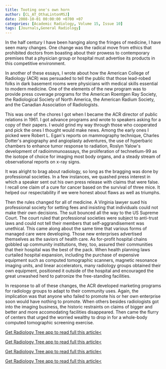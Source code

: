 ```yaml
---
title: Tooting one's own horn
author: [CL_AT_OthaLintonMSJ]
date: 2008-10-01 00:00:00 +0700 +07
categories: [Academic Radiology, Volume 15, Issue 10]
tags: [Journals,General Radiology]
---
```

In the half century I have been hanging along the fringes of medicine, I have seen many changes. One change was the radical move from ethics that prohibited doctors from boasting about their prowess to contemporary premises that a physician group or hospital must advertise its products in this competitive environment.

In another of these essays, I wrote about how the American College of Radiology (ACR) was persuaded to tell the public that those lead-robed folks in dark basement rooms were physicians with medical skills essential to modern medicine. One of the elements of the new program was to provide press coverage programs for the American Roentgen Ray Society, the Radiological Society of North America, the American Radium Society, and the Canadian Association of Radiologists.

This was one of the chores I got when I became the ACR director of public relations in 1961. I got advance programs and wrote to speakers asking for a copy of their papers. I would grind my way through those who cooperated and pick the ones I thought would make news. Among the early ones I picked were Robert L. Egan's reports on mammography technique, Charles Dotter's angiography and angioplasty adventures, the use of hyperbaric chambers to enhance tumor response to radiation, Roslyn Yalow's development of radioimmunoassays, the proliferation of technetium-99 as the isotope of choice for imaging most body organs, and a steady stream of observational reports on x-ray signs.

It was alright to brag about radiology, so long as the bragging was done by professional societies. In a few instances, we quashed press interest in which a speaker sent out his own press release with claims that were false. I recall one claim of a cure for cancer based on the survival of three mice. It helped our respectability if we were honest about flaws as well as triumphs.

Then the rules changed for all of medicine. A Virginia lawyer sued his professional society for setting fees and insisting that individuals could not make their own decisions. The suit bounced all the way to the US Supreme Court. The court ruled that professional societies were subject to anti-trust laws and could not tell their members that self-aggrandisement was unethical. This came along about the same time that various forms of managed care were developing. Those new enterprises advertised themselves as the saviors of health care. As for-profit hospital chains gobbled up community institutions, they, too, assured their communities that their hospital was the best of the pack. When health planning laws curtailed hospital expansion, including the purchase of expensive equipment such as computed tomographic scanners, magnetic resonance imaging units, and linear accelerators, many radiology groups obtained their own equipment, positioned it outside of the hospital and encouraged the great unwashed herd to patronize the free-standing facilities.

In response to all of these changes, the ACR developed marketing programs for radiology groups to adapt to their community uses. Again, the implication was that anyone who failed to promote his or her own enterprise soon would have nothing to promote. When others besides radiologists got into the imaging business, the historic restraints on claims of bigger and better and more accomodating facilities disappeared. Then came the flurry of centers that urged the worried wealthy to drop in for a whole-body computed tomographic screening exercise.

[Get Radiology Tree app to read full this article<](https://clinicalpub.com/app)

[Get Radiology Tree app to read full this article<](https://clinicalpub.com/app)

[Get Radiology Tree app to read full this article<](https://clinicalpub.com/app)

[Get Radiology Tree app to read full this article<](https://clinicalpub.com/app)
